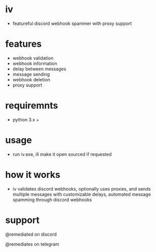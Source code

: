 # iv
- featureful discord webhook spammer with proxy support

# features

- webhook validation
- webhook information
- delay between messages
- message sending
- webhook deletion
- proxy support

# requiremnts
- python 3.x +

# usage
- run iv.exe, ill make it open sourced if requested

# how it works
- iv validates discord webhooks, optionally uses proxies, and sends multiple messages with customizable delays, automated message spamming through discord webhooks

# support

@remediated on discord

@remediates on telegram
